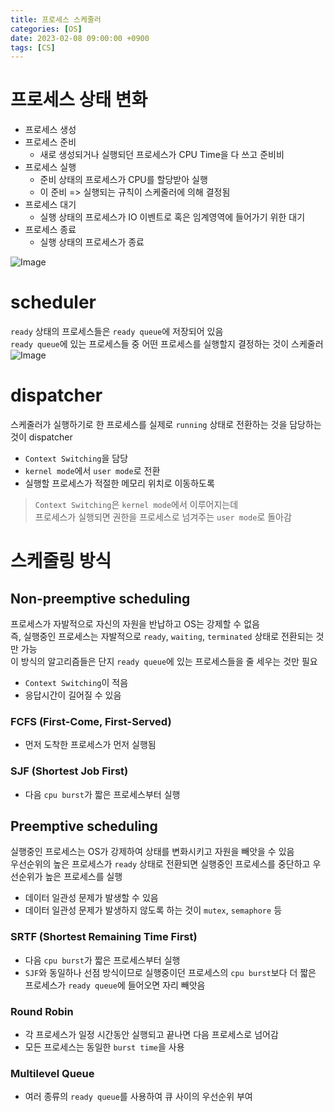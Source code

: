 ```yaml
---
title: 프로세스 스케줄러
categories: [OS]
date: 2023-02-08 09:00:00 +0900
tags: [CS]
---
```


# 프로세스 상태 변화
- 프로세스 생성
- 프로세스 준비
  - 새로 생성되거나 실행되던 프로세스가 CPU Time을 다 쓰고 준비비
- 프로세스 실행
  - 준비 상태의 프로세스가 CPU를 할당받아 실행
  - 이 준비 => 실행되는 규칙이 스케줄러에 의해 결정됨
- 프로세스 대기
  - 실행 상태의 프로세스가 IO 이벤트로 혹은 임계영역에 들어가기 위한 대기
- 프로세스 종료
  - 실행 상태의 프로세스가 종료

![Image](https://github.com/user-attachments/assets/58c7cd40-03cc-47e5-8cbf-7895377af886)

# scheduler
`ready` 상태의 프로세스들은 `ready queue`에 저장되어 있음  
`ready queue`에 있는 프로세스들 중 어떤 프로세스를 실행할지 결정하는 것이 스케줄러
![Image](https://github.com/user-attachments/assets/de9e9e6e-182e-4318-a46e-63d52ca9fcaa)

# dispatcher
스케줄러가 실행하기로 한 프로세스를 실제로 `running` 상태로 전환하는 것을 담당하는 것이 dispatcher  
- `Context Switching`을 담당
- `kernel mode`에서 `user mode`로 전환
- 실행할 프로세스가 적절한 메모리 위치로 이동하도록

> `Context Switching`은 `kernel mode`에서 이루어지는데  
> 프로세스가 실행되면 권한을 프로세스로 넘겨주는 `user mode`로 돌아감

# 스케줄링 방식

## Non-preemptive scheduling
프로세스가 자발적으로 자신의 자원을 반납하고 OS는 강제할 수 없음  
즉, 실행중인 프로세스는 자발적으로 `ready`, `waiting`, `terminated` 상태로 전환되는 것만 가능  
이 방식의 알고리즘들은 단지 `ready queue`에 있는 프로세스들을 줄 세우는 것만 필요  
- `Context Switching`이 적음  
- 응답시간이 길어질 수 있음

### FCFS (First-Come, First-Served)
- 먼저 도착한 프로세스가 먼저 실행됨

### SJF (Shortest Job First)
- 다음 `cpu burst`가 짧은 프로세스부터 실행

## Preemptive scheduling
실행중인 프로세스는 OS가 강제하여 상태를 변화시키고 자원을 빼앗을 수 있음  
우선순위의 높은 프로세스가 `ready` 상태로 전환되면 실행중인 프로세스를 중단하고 우선순위가 높은 프로세스를 실행  
- 데이터 일관성 문제가 발생할 수 있음
- 데이터 일관성 문제가 발생하지 않도록 하는 것이 `mutex`, `semaphore` 등

### SRTF (Shortest Remaining Time First)
- 다음 `cpu burst`가 짧은 프로세스부터 실행
- `SJF`와 동일하나 선점 방식이므로 실행중이던 프로세스의 `cpu burst`보다 더 짧은 프로세스가 `ready queue`에 들어오면 자리 빼앗음

### Round Robin
- 각 프로세스가 일정 시간동안 실행되고 끝나면 다음 프로세스로 넘어감  
- 모든 프로세스는 동일한 `burst time`을 사용  

### Multilevel Queue
- 여러 종류의 `ready queue`를 사용하여 큐 사이의 우선순위 부여





